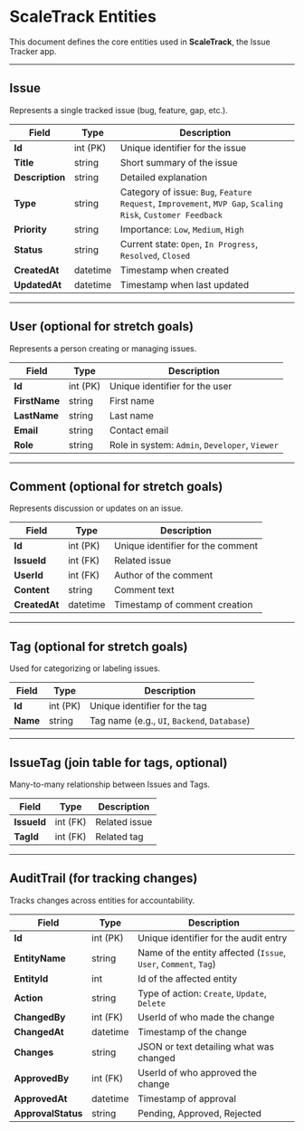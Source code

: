 # ScaleTrack Entities

This document defines the core entities used in **ScaleTrack**, the Issue Tracker app.

---

## Issue

Represents a single tracked issue (bug, feature, gap, etc.).

| Field        | Type        | Description |
|--------------|------------|-------------|
| **Id**       | int (PK)   | Unique identifier for the issue |
| **Title**    | string     | Short summary of the issue |
| **Description** | string | Detailed explanation |
| **Type**     | string     | Category of issue: `Bug`, `Feature Request`, `Improvement`, `MVP Gap`, `Scaling Risk`, `Customer Feedback` |
| **Priority** | string     | Importance: `Low`, `Medium`, `High` |
| **Status**   | string     | Current state: `Open`, `In Progress`, `Resolved`, `Closed` |
| **CreatedAt**| datetime   | Timestamp when created |
| **UpdatedAt**| datetime   | Timestamp when last updated |

---

## User (optional for stretch goals)

Represents a person creating or managing issues.

| Field        | Type        | Description |
|--------------|------------|-------------|
| **Id**       | int (PK)   | Unique identifier for the user |
| **FirstName**| string     | First name |
| **LastName** | string     | Last name |
| **Email**    | string     | Contact email |
| **Role**     | string     | Role in system: `Admin`, `Developer`, `Viewer` |

---

## Comment (optional for stretch goals)

Represents discussion or updates on an issue.

| Field        | Type        | Description |
|--------------|------------|-------------|
| **Id**       | int (PK)   | Unique identifier for the comment |
| **IssueId**  | int (FK)   | Related issue |
| **UserId**   | int (FK)   | Author of the comment |
| **Content**  | string     | Comment text |
| **CreatedAt**| datetime   | Timestamp of comment creation |

---

## Tag (optional for stretch goals)

Used for categorizing or labeling issues.

| Field        | Type        | Description |
|--------------|------------|-------------|
| **Id**       | int (PK)   | Unique identifier for the tag |
| **Name**     | string     | Tag name (e.g., `UI`, `Backend`, `Database`) |

---

## IssueTag (join table for tags, optional)

Many-to-many relationship between Issues and Tags.

| Field        | Type        | Description |
|--------------|------------|-------------|
| **IssueId**  | int (FK)   | Related issue |
| **TagId**    | int (FK)   | Related tag |

---

## AuditTrail (for tracking changes)

Tracks changes across entities for accountability.

| Field         | Type        | Description |
|---------------|------------|-------------|
| **Id**        | int (PK)   | Unique identifier for the audit entry |
| **EntityName**| string     | Name of the entity affected (`Issue`, `User`, `Comment`, `Tag`) |
| **EntityId**  | int        | Id of the affected entity |
| **Action**    | string     | Type of action: `Create`, `Update`, `Delete` |
| **ChangedBy** | int (FK)   | UserId of who made the change |
| **ChangedAt** | datetime   | Timestamp of the change |
| **Changes**   | string     | JSON or text detailing what was changed |
| **ApprovedBy**| int (FK)   |  UserId of who approved the change |
| **ApprovedAt**| datetime   |  Timestamp of approval |
| **ApprovalStatus**| string |  Pending, Approved, Rejected |
